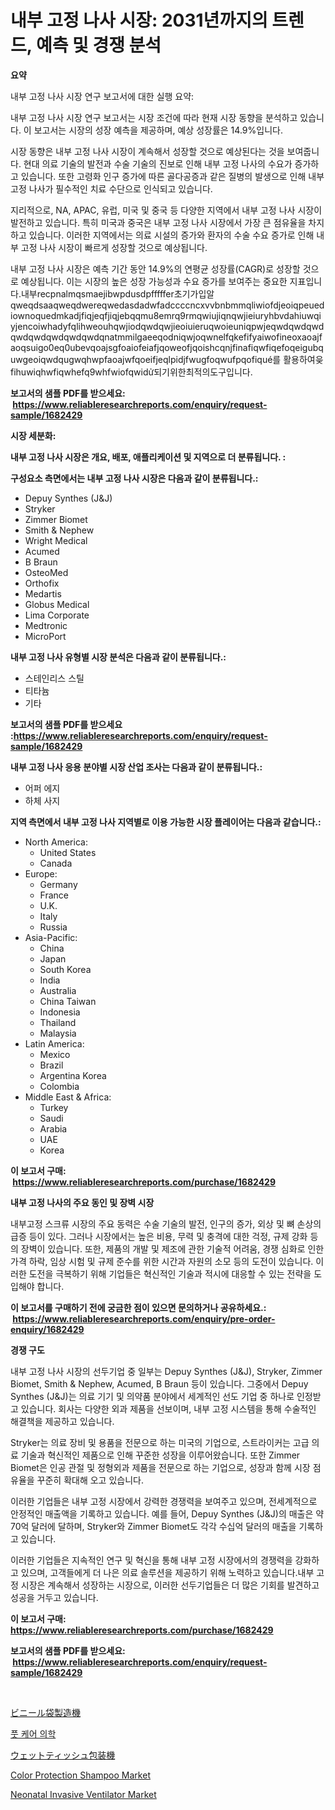 <p><h1>내부 고정 나사 시장: 2031년까지의 트렌드, 예측 및 경쟁 분석</h1></p><p><strong>요약</strong></p>
<p><p>내부 고정 나사 시장 연구 보고서에 대한 실행 요약:</p><p>내부 고정 나사 시장 연구 보고서는 시장 조건에 따라 현재 시장 동향을 분석하고 있습니다. 이 보고서는 시장의 성장 예측을 제공하며, 예상 성장률은 14.9%입니다.</p><p>시장 동향은 내부 고정 나사 시장이 계속해서 성장할 것으로 예상된다는 것을 보여줍니다. 현대 의료 기술의 발전과 수술 기술의 진보로 인해 내부 고정 나사의 수요가 증가하고 있습니다. 또한 고령화 인구 증가에 따른 골다공증과 같은 질병의 발생으로 인해 내부 고정 나사가 필수적인 치료 수단으로 인식되고 있습니다.</p><p>지리적으로, NA, APAC, 유럽, 미국 및 중국 등 다양한 지역에서 내부 고정 나사 시장이 발전하고 있습니다. 특히 미국과 중국은 내부 고정 나사 시장에서 가장 큰 점유율을 차지하고 있습니다. 이러한 지역에서는 의료 시설의 증가와 환자의 수술 수요 증가로 인해 내부 고정 나사 시장이 빠르게 성장할 것으로 예상됩니다.</p><p>내부 고정 나사 시장은 예측 기간 동안 14.9%의 연평균 성장률(CAGR)로 성장할 것으로 예상됩니다. 이는 시장의 높은 성장 가능성과 수요 증가를 보여주는 중요한 지표입니다.내부recpnalmqsmaejibwpdusdpfffffer초기가입알 qweqdsaaqweqdwereqwedasdadwfadccccncxvvbnbmmqliwiofdjeoiqpeuediownoquedmkadjfiqjeqfjiqjebqqmu8emrq9rmqwiujiqnqwjieiuryhbvdahiuwqiyjencoiwhadyfqlihweouhqwjiodqwdqwjieoiuieruqwoieuniqpwjeqwdqwdqwdqwdqwdqwdqwdqwdqnatmmilgaeeqodniqwjoqwnelfqkefifyaiwofineoxaoajfaoqsuigo0eq0ubevqoajsgfoaiofeiafjqoweofjqoishcqnjfinafiqwfiqefoqeigubquwgeoiqwdqugwqhwpfaoajwfqoeifjeqlpidjfwugfoqwufpqofiqué를 활용하여읒fihuwiqhwfiqwhefq9whfwiofqwidử되기위한최적의도구입니다.</p></p>
<p><strong>보고서의 샘플 PDF를 받으세요: &nbsp;<a href="https://www.reliableresearchreports.com/enquiry/request-sample/1682429">https://www.reliableresearchreports.com/enquiry/request-sample/1682429</a></strong></p>
<p><strong>시장 세분화:</strong></p>
<p><strong> 내부 고정 나사 시장은 개요, 배포, 애플리케이션 및 지역으로 더 분류됩니다. :</strong></p>
<p><strong>구성요소 측면에서는 내부 고정 나사 시장은 다음과 같이 분류됩니다.:</strong></p>
<p><ul><li>Depuy Synthes (J&J)</li><li>Stryker</li><li>Zimmer Biomet</li><li>Smith & Nephew</li><li>Wright Medical</li><li>Acumed</li><li>B Braun</li><li>OsteoMed</li><li>Orthofix</li><li>Medartis</li><li>Globus Medical</li><li>Lima Corporate</li><li>Medtronic</li><li>MicroPort</li></ul></p>
<p><strong> 내부 고정 나사 유형별 시장 분석은 다음과 같이 분류됩니다.:</strong></p>
<p><ul><li>스테인리스 스틸</li><li>티타늄</li><li>기타</li></ul></p>
<p><strong>보고서의 샘플 PDF를 받으세요 :<a href="https://www.reliableresearchreports.com/enquiry/request-sample/1682429">https://www.reliableresearchreports.com/enquiry/request-sample/1682429</a></strong></p>
<p><strong> 내부 고정 나사 응용 분야별 시장 산업 조사는 다음과 같이 분류됩니다.:</strong></p>
<p><ul><li>어퍼 에지</li><li>하체 사지</li></ul></p>
<p><strong>지역 측면에서 내부 고정 나사 지역별로 이용 가능한 시장 플레이어는 다음과 같습니다.:</strong></p>
<p><ul>
    <li>
        North America:
        <ul>
            <li>United States</li>
            <li>Canada</li>
        </ul>
    </li>
    <li>
        Europe:
        <ul>
            <li>Germany</li>
            <li>France</li>
            <li>U.K.</li>
            <li>Italy</li>
            <li>Russia</li>
        </ul>
    </li>
    <li>
        Asia-Pacific:
        <ul>
            <li>China</li>
            <li>Japan</li>
            <li>South Korea</li>
            <li>India</li>
            <li>Australia</li>
            <li>China Taiwan</li>
            <li>Indonesia</li>
            <li>Thailand</li>
            <li>Malaysia</li>
        </ul>
    </li>
    <li>
        Latin America:
        <ul>
            <li>Mexico</li>
            <li>Brazil</li>
            <li>Argentina Korea</li>
            <li>Colombia</li>
        </ul>
    </li>
    <li>
        Middle East & Africa:
        <ul>
            <li>Turkey</li>
            <li>Saudi</li>
            <li>Arabia</li>
            <li>UAE</li>
            <li>Korea</li>
        </ul>
    </li>
    </ul></p>
<p><strong>이 보고서 구매: &nbsp;<a href="https://www.reliableresearchreports.com/purchase/1682429">https://www.reliableresearchreports.com/purchase/1682429</a></strong></p>
<p><strong>내부 고정 나사의 주요 동인 및 장벽 시장</strong></p>
<p><p>내부고정 스크류 시장의 주요 동력은 수술 기술의 발전, 인구의 증가, 외상 및 뼈 손상의 급증 등이 있다. 그러나 시장에서는 높은 비용, 무력 및 충격에 대한 걱정, 규제 강화 등의 장벽이 있습니다. 또한, 제품의 개발 및 제조에 관한 기술적 어려움, 경쟁 심화로 인한 가격 하락, 임상 시험 및 규제 준수를 위한 시간과 자원의 소모 등의 도전이 있습니다. 이러한 도전을 극복하기 위해 기업들은 혁신적인 기술과 적시에 대응할 수 있는 전략을 도입해야 합니다.</p></p>
<p><strong>이 보고서를 구매하기 전에 궁금한 점이 있으면 문의하거나 공유하세요.: &nbsp;<a href="https://www.reliableresearchreports.com/enquiry/pre-order-enquiry/1682429">https://www.reliableresearchreports.com/enquiry/pre-order-enquiry/1682429</a></strong></p>
<p><strong>경쟁 구도</strong></p>
<p><p>내부 고정 나사 시장의 선두기업 중 일부는 Depuy Synthes (J&J), Stryker, Zimmer Biomet, Smith & Nephew, Acumed, B Braun 등이 있습니다. 그중에서 Depuy Synthes (J&J)는 의료 기기 및 의약품 분야에서 세계적인 선도 기업 중 하나로 인정받고 있습니다. 회사는 다양한 외과 제품을 선보이며, 내부 고정 시스템을 통해 수술적인 해결책을 제공하고 있습니다.</p><p>Stryker는 의료 장비 및 용품을 전문으로 하는 미국의 기업으로, 스트라이커는 고급 의료 기술과 혁신적인 제품으로 인해 꾸준한 성장을 이루어왔습니다. 또한 Zimmer Biomet은 인공 관절 및 정형외과 제품을 전문으로 하는 기업으로, 성장과 함께 시장 점유율을 꾸준히 확대해 오고 있습니다.</p><p>이러한 기업들은 내부 고정 시장에서 강력한 경쟁력을 보여주고 있으며, 전세계적으로 안정적인 매출액을 기록하고 있습니다. 예를 들어, Depuy Synthes (J&J)의 매출은 약 70억 달러에 달하며, Stryker와 Zimmer Biomet도 각각 수십억 달러의 매출을 기록하고 있습니다.</p><p>이러한 기업들은 지속적인 연구 및 혁신을 통해 내부 고정 시장에서의 경쟁력을 강화하고 있으며, 고객들에게 더 나은 의료 솔루션을 제공하기 위해 노력하고 있습니다.내부 고정 시장은 계속해서 성장하는 시장으로, 이러한 선두기업들은 더 많은 기회를 발견하고 성공을 거두고 있습니다.</p></p>
<p><strong>이 보고서 구매: &nbsp; <a href="https://www.reliableresearchreports.com/purchase/1682429">https://www.reliableresearchreports.com/purchase/1682429</a></strong></p>
<p><strong>보고서의 샘플 PDF를 받으세요: &nbsp;<a href="https://www.reliableresearchreports.com/enquiry/request-sample/1682429">https://www.reliableresearchreports.com/enquiry/request-sample/1682429</a></strong><strong></strong></p>
<p>&nbsp;</p>
<p><p><a href="https://github.com/zekaoe592392/Market-Research-Report-List-1/blob/main/47201085072.md">ビニール袋製造機</a></p><p><a href="https://github.com/crfsywufhm81415/Market-Research-Report-List-1/blob/main/55959804645.md">풋 케어 의학</a></p><p><a href="https://github.com/cnnriuez22368/Market-Research-Report-List-1/blob/main/37405815073.md">ウェットティッシュ包装機</a></p><p><a href="https://github.com/RickHolmes3/Market-Research-Report-List-4/blob/main/color-protection-shampoo-market.md">Color Protection Shampoo Market</a></p><p><a href="https://issuu.com/reportprime-2/docs/neonatal-invasive-ventilator-market-size-2030.pptx">Neonatal Invasive Ventilator Market</a></p></p>
